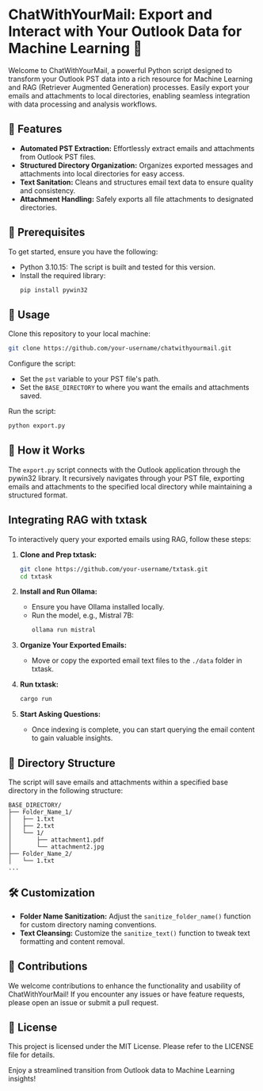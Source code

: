 # ChatWithYourMail: Export and Interact with Your Outlook Data for Machine Learning 🚀

Welcome to ChatWithYourMail, a powerful Python script designed to transform your Outlook PST data into a rich resource for Machine Learning and RAG (Retriever Augmented Generation) processes. Easily export your emails and attachments to local directories, enabling seamless integration with data processing and analysis workflows.

## 🌟 Features

- **Automated PST Extraction:** Effortlessly extract emails and attachments from Outlook PST files.
- **Structured Directory Organization:** Organizes exported messages and attachments into local directories for easy access.
- **Text Sanitation:** Cleans and structures email text data to ensure quality and consistency.
- **Attachment Handling:** Safely exports all file attachments to designated directories.

## 🔧 Prerequisites

To get started, ensure you have the following:

- Python 3.10.15: The script is built and tested for this version.
- Install the required library:
  ```bash
  pip install pywin32
  ```

## 📄 Usage

Clone this repository to your local machine:
```bash
git clone https://github.com/your-username/chatwithyourmail.git
```

Configure the script:
- Set the `pst` variable to your PST file's path.
- Set the `BASE_DIRECTORY` to where you want the emails and attachments saved.

Run the script:
```bash
python export.py
```

## 🚀 How it Works

The `export.py` script connects with the Outlook application through the pywin32 library. It recursively navigates through your PST file, exporting emails and attachments to the specified local directory while maintaining a structured format.

## Integrating RAG with txtask

To interactively query your exported emails using RAG, follow these steps:

1. **Clone and Prep txtask:**
   ```bash
   git clone https://github.com/your-username/txtask.git
   cd txtask
   ```

2. **Install and Run Ollama:**
   - Ensure you have Ollama installed locally.
   - Run the model, e.g., Mistral 7B:
     ```bash
     ollama run mistral
     ```

3. **Organize Your Exported Emails:**
   - Move or copy the exported email text files to the `./data` folder in txtask.

4. **Run txtask:**
   ```bash
   cargo run
   ```

5. **Start Asking Questions:**
   - Once indexing is complete, you can start querying the email content to gain valuable insights.

## 📂 Directory Structure

The script will save emails and attachments within a specified base directory in the following structure:
```
BASE_DIRECTORY/
├── Folder_Name_1/
│   ├── 1.txt
│   ├── 2.txt
│   └── 1/
│       ├── attachment1.pdf
│       └── attachment2.jpg
├── Folder_Name_2/
│   └── 1.txt
...
```

## 🛠️ Customization

- **Folder Name Sanitization:** Adjust the `sanitize_folder_name()` function for custom directory naming conventions.
- **Text Cleansing:** Customize the `sanitize_text()` function to tweak text formatting and content removal.

## 👥 Contributions

We welcome contributions to enhance the functionality and usability of ChatWithYourMail! If you encounter any issues or have feature requests, please open an issue or submit a pull request.

## 📄 License

This project is licensed under the MIT License. Please refer to the LICENSE file for details.

Enjoy a streamlined transition from Outlook data to Machine Learning insights!
